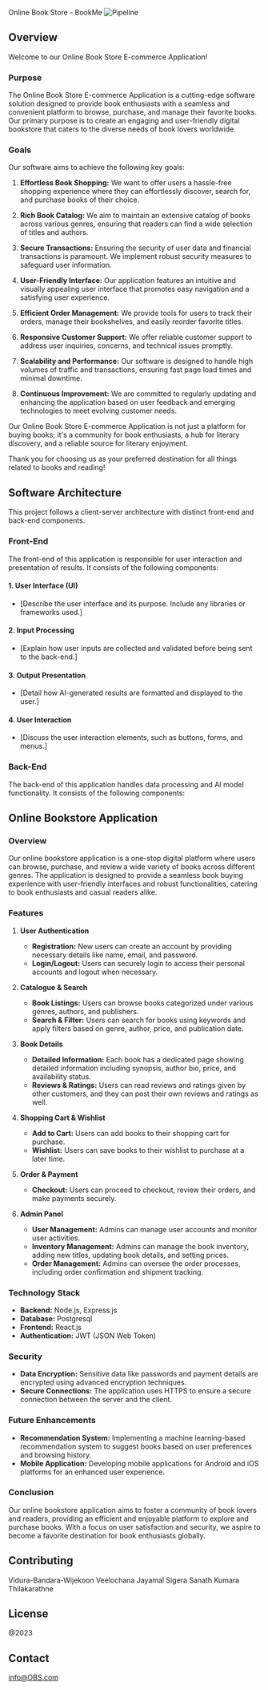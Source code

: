 Online Book Store - BookMe
![Pipeline](https://github.com/Celest-Software/Main_Architecture/assets/73797011/08244fc4-fde6-4e22-bb9c-6f793803fa3d)

## Overview

Welcome to our Online Book Store E-commerce Application!

### Purpose

The Online Book Store E-commerce Application is a cutting-edge software solution designed to provide book enthusiasts with a seamless and convenient platform to browse, purchase, and manage their favorite books. Our primary purpose is to create an engaging and user-friendly digital bookstore that caters to the diverse needs of book lovers worldwide.

### Goals

Our software aims to achieve the following key goals:

1. **Effortless Book Shopping:** We want to offer users a hassle-free shopping experience where they can effortlessly discover, search for, and purchase books of their choice.

2. **Rich Book Catalog:** We aim to maintain an extensive catalog of books across various genres, ensuring that readers can find a wide selection of titles and authors.

3. **Secure Transactions:** Ensuring the security of user data and financial transactions is paramount. We implement robust security measures to safeguard user information.

4. **User-Friendly Interface:** Our application features an intuitive and visually appealing user interface that promotes easy navigation and a satisfying user experience.

5. **Efficient Order Management:** We provide tools for users to track their orders, manage their bookshelves, and easily reorder favorite titles.

6. **Responsive Customer Support:** We offer reliable customer support to address user inquiries, concerns, and technical issues promptly.

7. **Scalability and Performance:** Our software is designed to handle high volumes of traffic and transactions, ensuring fast page load times and minimal downtime.

8. **Continuous Improvement:** We are committed to regularly updating and enhancing the application based on user feedback and emerging technologies to meet evolving customer needs.

Our Online Book Store E-commerce Application is not just a platform for buying books; it's a community for book enthusiasts, a hub for literary discovery, and a reliable source for literary enjoyment.

Thank you for choosing us as your preferred destination for all things related to books and reading!


## Software Architecture

This project follows a client-server architecture with distinct front-end and back-end components.

### Front-End

The front-end of this application is responsible for user interaction and presentation of results. It consists of the following components:

#### 1. User Interface (UI)

- [Describe the user interface and its purpose. Include any libraries or frameworks used.]

#### 2. Input Processing

- [Explain how user inputs are collected and validated before being sent to the back-end.]

#### 3. Output Presentation

- [Detail how AI-generated results are formatted and displayed to the user.]

#### 4. User Interaction

- [Discuss the user interaction elements, such as buttons, forms, and menus.]

### Back-End

The back-end of this application handles data processing and AI model functionality. It consists of the following components:

## **Online Bookstore Application**

### **Overview**

Our online bookstore application is a one-stop digital platform where users can browse, purchase, and review a wide variety of books across different genres. The application is designed to provide a seamless book buying experience with user-friendly interfaces and robust functionalities, catering to book enthusiasts and casual readers alike. 

### **Features**

1. **User Authentication**
    - **Registration:** New users can create an account by providing necessary details like name, email, and password.
    - **Login/Logout:** Users can securely login to access their personal accounts and logout when necessary.

2. **Catalogue & Search**
    - **Book Listings:** Users can browse books categorized under various genres, authors, and publishers.
    - **Search & Filter:** Users can search for books using keywords and apply filters based on genre, author, price, and publication date.

3. **Book Details**
    - **Detailed Information:** Each book has a dedicated page showing detailed information including synopsis, author bio, price, and availability status.
    - **Reviews & Ratings:** Users can read reviews and ratings given by other customers, and they can post their own reviews and ratings as well.

4. **Shopping Cart & Wishlist**
    - **Add to Cart:** Users can add books to their shopping cart for purchase.
    - **Wishlist:** Users can save books to their wishlist to purchase at a later time.

5. **Order & Payment**
    - **Checkout:** Users can proceed to checkout, review their orders, and make payments securely.



6. **Admin Panel**
    - **User Management:** Admins can manage user accounts and monitor user activities.
    - **Inventory Management:** Admins can manage the book inventory, adding new titles, updating book details, and setting prices.
    - **Order Management:** Admins can oversee the order processes, including order confirmation and shipment tracking.

### **Technology Stack**
- **Backend:** Node.js, Express.js
- **Database:** Postgresql
- **Frontend:** React.js
- **Authentication:** JWT (JSON Web Token)


### **Security**
- **Data Encryption:** Sensitive data like passwords and payment details are encrypted using advanced encryption techniques.
- **Secure Connections:** The application uses HTTPS to ensure a secure connection between the server and the client.

### **Future Enhancements**
- **Recommendation System:** Implementing a machine learning-based recommendation system to suggest books based on user preferences and browsing history.
- **Mobile Application:** Developing mobile applications for Android and iOS platforms for an enhanced user experience.

### **Conclusion**

Our online bookstore application aims to foster a community of book lovers and readers, providing an efficient and enjoyable platform to explore and purchase books. With a focus on user satisfaction and security, we aspire to become a favorite destination for book enthusiasts globally.

## Contributing

Vidura-Bandara-Wijekoon
Veelochana Jayamal Sigera
Sanath Kumara Thilakarathne

## License

@2023

## Contact

info@OBS.com

